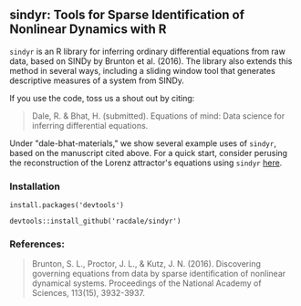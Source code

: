 
## sindyr: Tools for Sparse Identification of Nonlinear Dynamics with R

`sindyr` is an R library for inferring ordinary differential equations from raw data, based on SINDy by Brunton et al. (2016). The library also extends this method in several ways, including a sliding window tool that generates descriptive measures of a system from SINDy.

If you use the code, toss us a shout out by citing:

> Dale, R. & Bhat, H. (submitted). Equations of mind: Data science for inferring differential equations.

Under "dale-bhat-materials," we show several example uses of `sindyr`, based on the manuscript cited above. For a quick start, consider perusing the reconstruction of the Lorenz attractor's equations using `sindyr` [here](https://htmlpreview.github.com/?github.com/racdale/sindyr/blob/master/dale-bhat-materials/Figure_3.html). 

### Installation

`install.packages('devtools')`

`devtools::install_github('racdale/sindyr')`

### References:

> Brunton, S. L., Proctor, J. L., & Kutz, J. N. (2016). Discovering governing equations from data by sparse identification of nonlinear dynamical systems. Proceedings of the National Academy of Sciences, 113(15), 3932-3937.